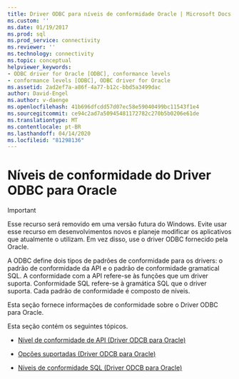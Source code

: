 ```yaml
---
title: Driver ODBC para níveis de conformidade Oracle | Microsoft Docs
ms.custom: ''
ms.date: 01/19/2017
ms.prod: sql
ms.prod_service: connectivity
ms.reviewer: ''
ms.technology: connectivity
ms.topic: conceptual
helpviewer_keywords:
- ODBC driver for Oracle [ODBC], conformance levels
- conformance levels [ODBC], ODBC driver for Oracle
ms.assetid: 2ad2ef7a-a86f-4a77-b12c-bbd5a3499dac
author: David-Engel
ms.author: v-daenge
ms.openlocfilehash: 41b696dfcdd57d07ec58e59040499bc11543f1e4
ms.sourcegitcommit: ce94c2ad7a50945481172782c270b5b0206e61de
ms.translationtype: MT
ms.contentlocale: pt-BR
ms.lasthandoff: 04/14/2020
ms.locfileid: "81298136"
---
```

# <a name="odbc-driver-for-oracle-conformance-levels"></a>Níveis de conformidade do Driver ODBC para Oracle
> [!IMPORTANT]  
>  Esse recurso será removido em uma versão futura do Windows. Evite usar esse recurso em desenvolvimentos novos e planeje modificar os aplicativos que atualmente o utilizam. Em vez disso, use o driver ODBC fornecido pela Oracle.  
  
 A ODBC define dois tipos de padrões de conformidade para os drivers: o padrão de conformidade da API e o padrão de conformidade gramatical SQL. A conformidade com a API refere-se às funções que um driver suporta. Conformidade SQL refere-se à gramática SQL que o driver suporta. Cada padrão de conformidade é composto de níveis.  
  
 Esta seção fornece informações de conformidade sobre o Driver ODBC para Oracle.  
  
 Esta seção contém os seguintes tópicos.  
  
-   [Nível de conformidade de API (Driver ODCB para Oracle)](../../odbc/microsoft/api-conformance-level-odbc-driver-for-oracle.md)  
  
-   [Opções suportadas (Driver ODCB para Oracle)](../../odbc/microsoft/supported-options-odbc-driver-for-oracle.md)  
  
-   [Níveis de conformidade SQL (Driver ODCB para Oracle)](../../odbc/microsoft/sql-conformance-levels-odbc-driver-for-oracle.md)
